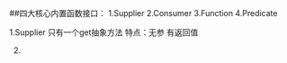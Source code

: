 ##四大核心内置函数接口：
 1.Supplier 2.Consumer 3.Function 4.Predicate
 
 1.Supplier 只有一个get抽象方法
 特点：无参 有返回值
 
 2.
